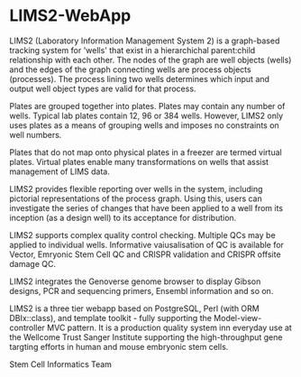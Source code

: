 # LIMS2-WebApp

LIMS2 (Laboratory Information Management System 2) is a graph-based tracking system for 'wells'
that exist in a hierarchichal parent:child relationship with each other. The nodes of the graph
are well objects (wells) and the edges of the graph connecting wells are process objects (processes).
The process lining two wells determines which input and output well object types are valid for that process.

Plates are grouped together into plates. Plates may contain any number of wells. Typical lab plates contain 12, 96 or 384 wells. However, LIMS2 only uses plates as a means of grouping wells and imposes no constraints on well numbers.

Plates that do not map onto physical plates in a freezer are termed virtual plates. Virtual plates enable many transformations
on wells that assist management of LIMS data.

LIMS2 provides flexible reporting over wells in the system, including pictorial representations of the process graph. Using this,
users can investigate the series of changes that have been applied to a well from its inception (as a design well) to its acceptance for distribution.

LIMS2 supports complex quality control checking. Multiple QCs may be applied to individual wells. Informative vaiusalisation of QC is available for Vector, Emryonic Stem Cell QC and CRISPR validation and CRISPR offsite damage QC.

LIMS2 integrates the Genoverse genome browser to display Gibson designs, PCR and sequencing primers, Ensembl information and so on.

LIMS2 is a three tier webapp based on PostgreSQL, Perl (with ORM DBIx::class), and template toolkit - fully supporting the Model-view-controller MVC pattern. It is a production quality system inn everyday use at the Wellcome Trust Sanger Institute supporting the high-throughput gene targting efforts in human and mouse embryonic stem cells.

Stem Cell Informatics Team

